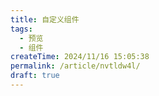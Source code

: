 ```yaml
---
title: 自定义组件
tags:
  - 预览
  - 组件
createTime: 2024/11/16 15:05:38
permalink: /article/nvtldw4l/
draft: true
---
```


<CustomComponent />
